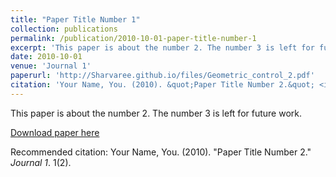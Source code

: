 ```yaml
---
title: "Paper Title Number 1"
collection: publications
permalink: /publication/2010-10-01-paper-title-number-1
excerpt: 'This paper is about the number 2. The number 3 is left for future work.'
date: 2010-10-01
venue: 'Journal 1'
paperurl: 'http://Sharvaree.github.io/files/Geometric_control_2.pdf'
citation: 'Your Name, You. (2010). &quot;Paper Title Number 2.&quot; <i>Journal 1</i>. 1(2).'
---
```

This paper is about the number 2. The number 3 is left for future work.

[Download paper here](http://Sharvaree.github.io/files/Geometric_control_2.pdf)

Recommended citation: Your Name, You. (2010). "Paper Title Number 2." <i>Journal 1</i>. 1(2).